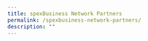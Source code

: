 ```yaml
---
title: spexBusiness Network Partners
permalink: /spexbusiness-network-partners/
description: ""
---
```

